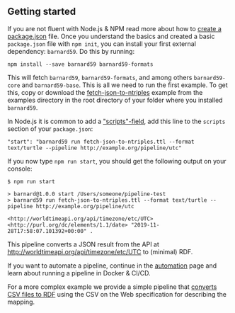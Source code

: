 ## Getting started

If you are not fluent with Node.js & NPM read more about how to [create a package.json](https://docs.npmjs.com/creating-a-package-json-file) file. Once you understand the basics and created a basic `package.json` file with `npm init`, you can install your first external dependency: `barnard59`. Do this by running:

    npm install --save barnard59 barnard59-formats

This will fetch `barnard59`, `barnard59-formats`, and among others `barnard59-core` and `barnard59-base`. This is all we need to run the first example. To get this, copy or download the [fetch-json-to-ntriples](https://github.com/zazuko/barnard59#examples) example from the examples directory in the root directory of your folder where you installed `barnard59`.

In Node.js it is common to add a ["scripts"-field](https://docs.npmjs.com/misc/scripts), add this line to the `scripts` section of your `package.json`:

    "start": "barnard59 run fetch-json-to-ntriples.ttl --format text/turtle --pipeline http://example.org/pipeline/utc"

If you now type `npm run start`, you should get the following output on your console:

```
$ npm run start

> barnard@1.0.0 start /Users/someone/pipeline-test
> barnard59 run fetch-json-to-ntriples.ttl --format text/turtle --pipeline http://example.org/pipeline/utc

<http://worldtimeapi.org/api/timezone/etc/UTC> <http://purl.org/dc/elements/1.1/date> "2019-11-28T17:58:07.101392+00:00" .
```

This pipeline converts a JSON result from the API at http://worldtimeapi.org/api/timezone/etc/UTC to (minimal) RDF.

If you want to automate a pipeline, continue in the [automation](automation) page and learn about running a pipeline in Docker & CI/CD.

For a more complex example we provide a simple pipeline that [converts CSV files to RDF](https://github.com/zazuko/bafu-ubd) using the CSV on the Web specification for describing the mapping.